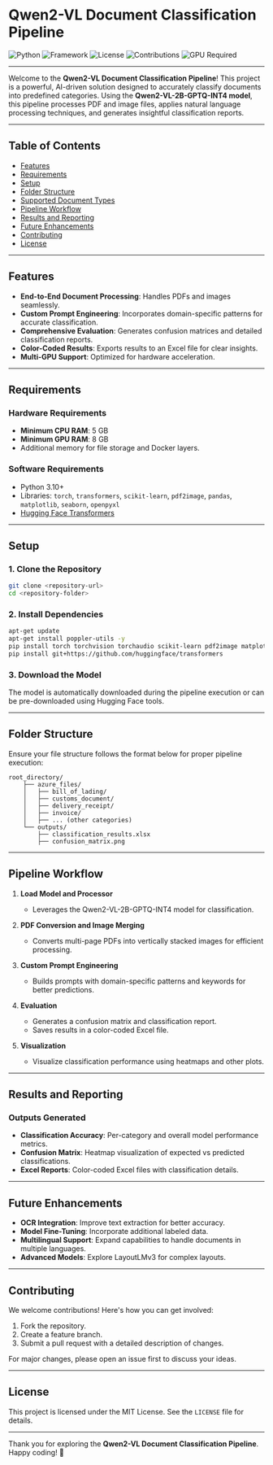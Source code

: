 # Qwen2-VL Document Classification Pipeline

![Python](https://img.shields.io/badge/Python-3.10+-blue?logo=python&logoColor=white)
![Framework](https://img.shields.io/badge/Framework-HuggingFace-orange?logo=huggingface)
![License](https://img.shields.io/badge/License-MIT-green)
![Contributions](https://img.shields.io/badge/Contributions-Welcome-brightgreen?logo=github)
![GPU Required](https://img.shields.io/badge/Min%20GPU%20RAM-8GB-red)

---

Welcome to the **Qwen2-VL Document Classification Pipeline**! This project is a powerful, AI-driven solution designed to accurately classify documents into predefined categories. Using the **Qwen2-VL-2B-GPTQ-INT4 model**, this pipeline processes PDF and image files, applies natural language processing techniques, and generates insightful classification reports.

---

## **Table of Contents**
- [Features](#features)
- [Requirements](#requirements)
- [Setup](#setup)
- [Folder Structure](#folder-structure)
- [Supported Document Types](#supported-document-types)
- [Pipeline Workflow](#pipeline-workflow)
- [Results and Reporting](#results-and-reporting)
- [Future Enhancements](#future-enhancements)
- [Contributing](#contributing)
- [License](#license)

---

## **Features**

- **End-to-End Document Processing**: Handles PDFs and images seamlessly.
- **Custom Prompt Engineering**: Incorporates domain-specific patterns for accurate classification.
- **Comprehensive Evaluation**: Generates confusion matrices and detailed classification reports.
- **Color-Coded Results**: Exports results to an Excel file for clear insights.
- **Multi-GPU Support**: Optimized for hardware acceleration.

---

## **Requirements**

### **Hardware Requirements**
- **Minimum CPU RAM**: 5 GB
- **Minimum GPU RAM**: 8 GB
- Additional memory for file storage and Docker layers.

### **Software Requirements**
- Python 3.10+
- Libraries: `torch`, `transformers`, `scikit-learn`, `pdf2image`, `pandas`, `matplotlib`, `seaborn`, `openpyxl`
- [Hugging Face Transformers](https://github.com/huggingface/transformers)

---

## **Setup**

### **1. Clone the Repository**
```bash
git clone <repository-url>
cd <repository-folder>
```

### **2. Install Dependencies**
```bash
apt-get update
apt-get install poppler-utils -y
pip install torch torchvision torchaudio scikit-learn pdf2image matplotlib seaborn openpyxl pandas
pip install git+https://github.com/huggingface/transformers
```

### **3. Download the Model**
The model is automatically downloaded during the pipeline execution or can be pre-downloaded using Hugging Face tools.

---

## **Folder Structure**
Ensure your file structure follows the format below for proper pipeline execution:

```
root_directory/
    ├── azure_files/
    │   ├── bill_of_lading/
    │   ├── customs_document/
    │   ├── delivery_receipt/
    │   ├── invoice/
    │   ├── ... (other categories)
    └── outputs/
        ├── classification_results.xlsx
        ├── confusion_matrix.png
```

---


## **Pipeline Workflow**

1. **Load Model and Processor**
   - Leverages the Qwen2-VL-2B-GPTQ-INT4 model for classification.

2. **PDF Conversion and Image Merging**
   - Converts multi-page PDFs into vertically stacked images for efficient processing.

3. **Custom Prompt Engineering**
   - Builds prompts with domain-specific patterns and keywords for better predictions.

4. **Evaluation**
   - Generates a confusion matrix and classification report.
   - Saves results in a color-coded Excel file.

5. **Visualization**
   - Visualize classification performance using heatmaps and other plots.

---

## **Results and Reporting**

### **Outputs Generated**
- **Classification Accuracy**: Per-category and overall model performance metrics.
- **Confusion Matrix**: Heatmap visualization of expected vs predicted classifications.
- **Excel Reports**: Color-coded Excel files with classification details.

---

## **Future Enhancements**
- **OCR Integration**: Improve text extraction for better accuracy.
- **Model Fine-Tuning**: Incorporate additional labeled data.
- **Multilingual Support**: Expand capabilities to handle documents in multiple languages.
- **Advanced Models**: Explore LayoutLMv3 for complex layouts.

---

## **Contributing**
We welcome contributions! Here's how you can get involved:

1. Fork the repository.
2. Create a feature branch.
3. Submit a pull request with a detailed description of changes.

For major changes, please open an issue first to discuss your ideas.

---

## **License**
This project is licensed under the MIT License. See the `LICENSE` file for details.

---

Thank you for exploring the **Qwen2-VL Document Classification Pipeline**. Happy coding! 🚀
